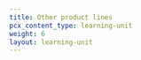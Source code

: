 ```yaml
---
title: Other product lines
pcx_content_type: learning-unit
weight: 6
layout: learning-unit
---
```



